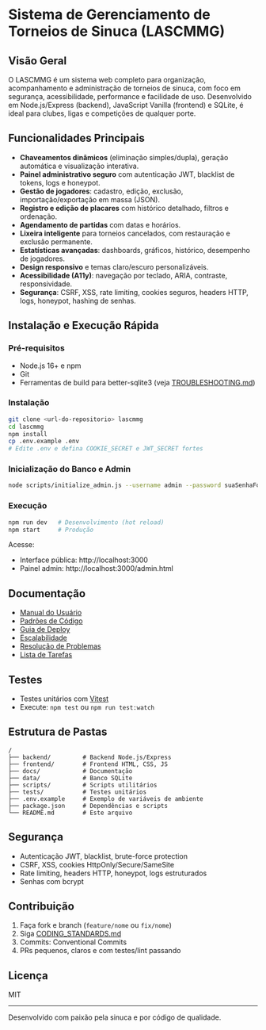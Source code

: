 # Sistema de Gerenciamento de Torneios de Sinuca (LASCMMG)

## Visão Geral

O LASCMMG é um sistema web completo para organização, acompanhamento e administração de torneios de sinuca, com foco em segurança, acessibilidade, performance e facilidade de uso. Desenvolvido em Node.js/Express (backend), JavaScript Vanilla (frontend) e SQLite, é ideal para clubes, ligas e competições de qualquer porte.

## Funcionalidades Principais

- **Chaveamentos dinâmicos** (eliminação simples/dupla), geração automática e visualização interativa.
- **Painel administrativo seguro** com autenticação JWT, blacklist de tokens, logs e honeypot.
- **Gestão de jogadores**: cadastro, edição, exclusão, importação/exportação em massa (JSON).
- **Registro e edição de placares** com histórico detalhado, filtros e ordenação.
- **Agendamento de partidas** com datas e horários.
- **Lixeira inteligente** para torneios cancelados, com restauração e exclusão permanente.
- **Estatísticas avançadas**: dashboards, gráficos, histórico, desempenho de jogadores.
- **Design responsivo** e temas claro/escuro personalizáveis.
- **Acessibilidade (A11y)**: navegação por teclado, ARIA, contraste, responsividade.
- **Segurança**: CSRF, XSS, rate limiting, cookies seguros, headers HTTP, logs, honeypot, hashing de senhas.

## Instalação e Execução Rápida

### Pré-requisitos

- Node.js 16+ e npm
- Git
- Ferramentas de build para better-sqlite3 (veja [TROUBLESHOOTING.md](TROUBLESHOOTING.md))

### Instalação

```bash
git clone <url-do-repositorio> lascmmg
cd lascmmg
npm install
cp .env.example .env
# Edite .env e defina COOKIE_SECRET e JWT_SECRET fortes
```

### Inicialização do Banco e Admin

```bash
node scripts/initialize_admin.js --username admin --password suaSenhaForte
```

### Execução

```bash
npm run dev   # Desenvolvimento (hot reload)
npm start     # Produção
```

Acesse:
- Interface pública: http://localhost:3000
- Painel admin: http://localhost:3000/admin.html

## Documentação

- [Manual do Usuário](MANUAL_USUARIO.md)
- [Padrões de Código](CODING_STANDARDS.md)
- [Guia de Deploy](DEPLOYMENT.md)
- [Escalabilidade](SCALING.md)
- [Resolução de Problemas](TROUBLESHOOTING.md)
- [Lista de Tarefas](TODO.md)

## Testes

- Testes unitários com [Vitest](https://vitest.dev/)
- Execute: `npm test` ou `npm run test:watch`

## Estrutura de Pastas

```
/
├── backend/         # Backend Node.js/Express
├── frontend/        # Frontend HTML, CSS, JS
├── docs/            # Documentação
├── data/            # Banco SQLite
├── scripts/         # Scripts utilitários
├── tests/           # Testes unitários
├── .env.example     # Exemplo de variáveis de ambiente
├── package.json     # Dependências e scripts
└── README.md        # Este arquivo
```

## Segurança

- Autenticação JWT, blacklist, brute-force protection
- CSRF, XSS, cookies HttpOnly/Secure/SameSite
- Rate limiting, headers HTTP, honeypot, logs estruturados
- Senhas com bcrypt

## Contribuição

1. Faça fork e branch (`feature/nome` ou `fix/nome`)
2. Siga [CODING_STANDARDS.md](CODING_STANDARDS.md)
3. Commits: Conventional Commits
4. PRs pequenos, claros e com testes/lint passando

## Licença

MIT

---

Desenvolvido com paixão pela sinuca e por código de qualidade.

